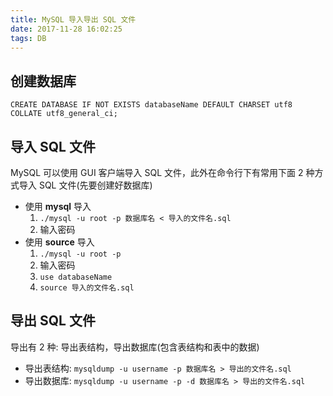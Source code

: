 ```yaml
---
title: MySQL 导入导出 SQL 文件
date: 2017-11-28 16:02:25
tags: DB
---
```


## 创建数据库

```
CREATE DATABASE IF NOT EXISTS databaseName DEFAULT CHARSET utf8 COLLATE utf8_general_ci;
```

## 导入 SQL 文件

MySQL 可以使用 GUI 客户端导入 SQL 文件，此外在命令行下有常用下面 2 种方式导入 SQL 文件(先要创建好数据库)

* 使用 **mysql** 导入
  1. `./mysql -u root -p 数据库名 < 导入的文件名.sql`
  2. 输入密码
* 使用 **source** 导入
  1. `./mysql -u root -p`
  2. 输入密码
  3. `use databaseName`
  4. `source 导入的文件名.sql`

## 导出 SQL 文件

导出有 2 种: 导出表结构，导出数据库(包含表结构和表中的数据)

* 导出表结构: `mysqldump -u username -p 数据库名 > 导出的文件名.sql`
* 导出数据库: `mysqldump -u username -p -d 数据库名 > 导出的文件名.sql`
